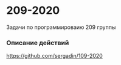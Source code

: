 # 209-2020
Задачи по программироваию 209 группы

### Описание действий
https://github.com/sergadin/109-2020
